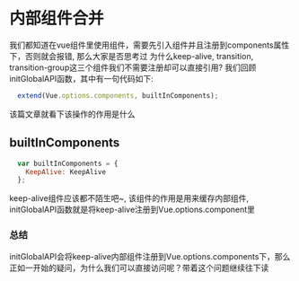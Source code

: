 <wx/>

# 内部组件合并
我们都知道在vue组件里使用组件，需要先引入组件并且注册到components属性下，否则就会报错, 那么大家是否思考过<font-bold>
  为什么keep-alive, transition, transition-group这三个组件我们不需要注册却可以直接引用?
</font-bold>
我们回顾initGlobalAPI函数，其中有一句代码如下:

```js
  extend(Vue.options.components, builtInComponents);
```
该篇文章就看下该操作的作用是什么

## builtInComponents
```js
  var builtInComponents = {
    KeepAlive: KeepAlive
  };
```
keep-alive组件应该都不陌生吧~, 该组件的作用是用来缓存内部组件, initGlobalAPI函数就是将keep-alive注册到Vue.options.component里

### 总结
initGlobalAPI会将keep-alive内部组件注册到Vue.options.components下，那么正如一开始的疑问，<font-bold>为什么我们可以直接访问呢？</font-bold>带着这个问题继续往下读